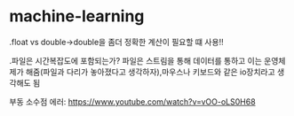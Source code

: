 # machine-learning

.float vs double->double을 좀더 정확한 계산이 필요할 떄 사용!!

.파일은 시간복잡도에 포함되는가?
파일은 스트림을 통해 데이터를 통하고 이는 운영체제가 해줌(파일과 다리가 놓아졌다고 생각하자),마우스나 키보드와 같은 io장치라고 생각해도 됨

부동 소수점 에러:
https://www.youtube.com/watch?v=vOO-oLS0H68
